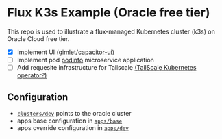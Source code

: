 # Flux K3s Example (Oracle free tier)

This repo is used to illustrate a flux-managed Kubernetes cluster (k3s) on Oracle Cloud free tier.

- [x] Implement UI [(gimlet/capacitor-ui)](https://github.com/gimlet-io/capacitor)
- [ ] Implement pod [podinfo](https://github.com/stefanprodan/podinfo) microservice application
- [ ] Add requesite infrastructure for Tailscale [(TailScale Kubernetes operator?)](https://tailscale.com/kb/1236/kubernetes-operator)

## Configuration
- [`clusters/dev`](./clusters/dev/) points to the oracle cluster
- apps base configuration in [`apps/base`](./apps/base/)
- apps override configuration in [`apps/dev`](./apps/dev/)